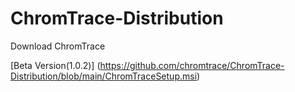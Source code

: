 # ChromTrace-Distribution

Download ChromTrace

[Beta Version(1.0.2)]
(https://github.com/chromtrace/ChromTrace-Distribution/blob/main/ChromTraceSetup.msi)

